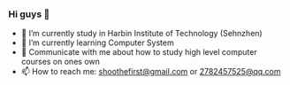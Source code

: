 ### Hi guys 👋 

- 🔭 I’m currently study in Harbin Institute of Technology (Sehnzhen)
- 🌱 I’m currently learning Computer System
- 💬 Communicate with me about how to study high level computer courses on ones own
- 📫 How to reach me: shoothefirst@gmail.com or 2782457525@qq.com






